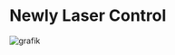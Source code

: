 # Newly Laser Control

![grafik](https://github.com/meerk40t/meerk40t/assets/2670784/15febdc8-95c0-4be3-ba38-78b71237f38f)
